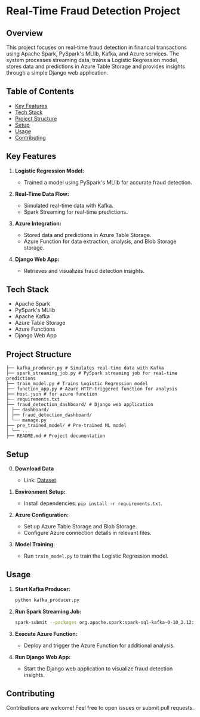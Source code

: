 # Real-Time Fraud Detection Project

## Overview

This project focuses on real-time fraud detection in financial transactions using Apache Spark, PySpark's MLlib, Kafka, and Azure services. The system processes streaming data, trains a Logistic Regression model, stores data and predictions in Azure Table Storage and provides insights through a simple Django web application.

## Table of Contents

- [Key Features](#key-features)
- [Tech Stack](#tech-stack)
- [Project Structure](#project-structure)
- [Setup](#setup)
- [Usage](#usage)
- [Contributing](#contributing)

## Key Features

1. **Logistic Regression Model:**
   - Trained a model using PySpark's MLlib for accurate fraud detection.

2. **Real-Time Data Flow:**
   - Simulated real-time data with Kafka.
   - Spark Streaming for real-time predictions.

3. **Azure Integration:**
   - Stored data and predictions in Azure Table Storage.
   - Azure Function for data extraction, analysis, and Blob Storage storage.

4. **Django Web App:**
   - Retrieves and visualizes fraud detection insights.

## Tech Stack

- Apache Spark
- PySpark's MLlib
- Apache Kafka
- Azure Table Storage
- Azure Functions
- Django Web App

## Project Structure
```
├── kafka_producer.py # Simulates real-time data with Kafka
├── spark_streaming_job.py # PySpark streaming job for real-time predictions
├── train_model.py # Trains Logistic Regression model
├── function_app.py # Azure HTTP-triggered function for analysis
├── host.json # for azure function
├── requirements.txt
├── fraud_detection_dashboard/ # Django web application
│ ├── dashboard/
│ ├── fraud_detection_dashboard/
│ └── manage.py
├── pre_trained_model/ # Pre-trained ML model
│ └── ...
├── README.md # Project documentation
```


## Setup

0. **Download Data**
   - Link: [Dataset](https://www.kaggle.com/datasets/chitwanmanchanda/fraudulent-transactions-data).

1. **Environment Setup:**
   - Install dependencies: `pip install -r requirements.txt`.

2. **Azure Configuration:**
   - Set up Azure Table Storage and Blob Storage.
   - Configure Azure connection details in relevant files.

3. **Model Training:**
   - Run `train_model.py` to train the Logistic Regression model.


## Usage

1. **Start Kafka Producer:**
   ```bash
   python kafka_producer.py

2. **Run Spark Streaming Job:**
   ```bash
   spark-submit --packages org.apache.spark:spark-sql-kafka-0-10_2.12:3.5.0 spark_streaming_job.py

3. **Execute Azure Function:**
   - Deploy and trigger the Azure Function for additional analysis.

4. **Run Django Web App:**
   - Start the Django web application to visualize fraud detection insights.


## Contributing

Contributions are welcome! Feel free to open issues or submit pull requests.
